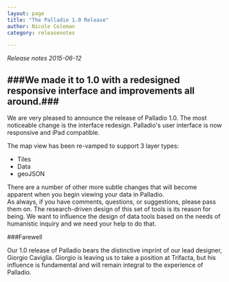 ```yaml
---
layout: page
title: "The Palladio 1.0 Release"
author: Nicole Coleman
category: releasenotes

---
```


<!-- date: 2015-06-12 11:34:22
categories: release-notes
published: true
tags: front
excerpt: "We made it to 1.0 with a redesigned responsive interface and improvements all around." -->

*Release notes 2015-06-12*  

###We made it to 1.0 with a redesigned responsive interface and improvements all around.###  
----


We are very pleased to announce the release of Palladio 1.0. The most noticeable change is the interface redesign. Palladio's user interface is now responsive and iPad compatible.

The map view has been re-vamped to support 3 layer types:  

* Tiles
* Data
* geoJSON

There are a number of other more subtle changes that will become apparent when you begin viewing your data in Palladio.  
As always, if you have comments, questions, or suggestions, please pass them on. The research-driven design of this set of tools is its reason for being. We want to influence the design of data tools based on the needs of humanistic inquiry and we need your help to do that. 

###Farewell

Our 1.0 release of Palladio bears the distinctive imprint of our lead designer, Giorgio Caviglia. Giorgio is leaving us to take a position at Trifacta, but his influence is fundamental and will remain integral to the experience of Palladio.

